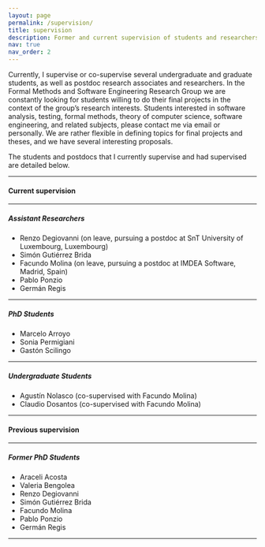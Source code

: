 ```yaml
---
layout: page
permalink: /supervision/
title: supervision
description: Former and current supervision of students and researchers.
nav: true
nav_order: 2
---
```


Currently, I supervise or co-supervise several undergraduate and graduate students, as well as postdoc research associates and researchers. In the Formal Methods and Software Engineering Research Group we are constantly looking for students willing to do their final projects in the context of the group’s research interests. Students interested in software analysis, testing, formal methods, theory of computer science, software engineering, and related subjects, please contact me via email or personally. We are rather flexible in defining topics for final projects and theses, and we have several interesting proposals. 

The students and postdocs that I currently supervise and had supervised are detailed below. 

--- 

#### Current supervision

--- 
##### Assistant Researchers

- Renzo Degiovanni (on leave, pursuing a postdoc at SnT University of Luxembourg, Luxembourg)
- Simón Gutiérrez Brida
- Facundo Molina (on leave, pursuing a postdoc at IMDEA Software, Madrid, Spain)
- Pablo Ponzio
- Germán Regis

--- 
##### PhD Students

- Marcelo Arroyo
- Sonia Permigiani
- Gastón Scilingo

--- 
##### Undergraduate Students

- Agustín Nolasco (co-supervised with Facundo Molina)
- Claudio Dosantos (co-supervised with Facundo Molina)

---

#### Previous supervision

---
##### Former PhD Students

- Araceli Acosta 
- Valeria Bengolea
- Renzo Degiovanni
- Simón Gutiérrez Brida
- Facundo Molina
- Pablo Ponzio
- Germán Regis

---

